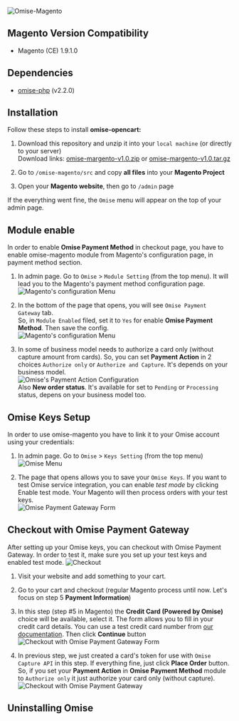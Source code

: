 ![Omise-Magento](https://omise-cdn.s3.amazonaws.com/artwork/magento_omise_bodered.png)

## Magento Version Compatibility
- Magento (CE) 1.9.1.0

## Dependencies
- [omise-php](https://github.com/omise/omise-php) (v2.2.0)

## Installation
Follow these steps to install **omise-opencart:**  

1. Download this repository and unzip it into your `local machine` (or directly to your server)  
  Download links: [omise-margento-v1.0.zip]() or [omise-margento-v1.0.tar.gz]()

2. Go to `/omise-magento/src` and copy **all files** into your **Magento Project**  

3. Open your **Magento website**, then go to `/admin` page  

If the everything went fine, the `Omise` menu will appear on the top of your admin page.

## Module enable
In order to enable **Omise Payment Method** in checkout page, you have to enable omise-magento module from Magento's configuration page, in payment method section.  

1. In admin page. Go to `Omise` > `Module Setting` (from the top menu). It will lead you to the Magento's payment method configuration page.  
![Magento's configuration Menu](https://omise-cdn.s3.amazonaws.com/assets/omise-magento/module-enable-01.png)  

2. In the bottom of the page that opens, you will see `Omise Payment Gateway` tab.  
So, in `Module Enabled` filed, set it to `Yes` for enable **Omise Payment Method**. Then save the config.  
![Magento's configuration Menu](https://omise-cdn.s3.amazonaws.com/assets/omise-magento/module-enable-02.png)  

3. In some of business model needs to authorize a card only (without capture amount from cards). So, you can set **Payment Action** in 2 choices `Authorize only` or `Authorize and Capture`. It's depends on your business model.  
![Omise's Payment Action Configuration](https://omise-cdn.s3.amazonaws.com/assets/omise-magento/module-enable-03.png)  
Also **New order status**. It's available for set to `Pending` or `Processing` status, depens on your business model too.


## Omise Keys Setup
In order to use omise-magento you have to link it to your Omise account using your credentials:

1. In admin page. Go to `Omise` > `Keys Setting` (from the top menu)  
![Omise Menu](https://omise-cdn.s3.amazonaws.com/assets/omise-magento/omise-keys-setup-01.png)

2. The page that opens allows you to save your `Omise Keys`. If you want to test Omise service integration, you can enable *test mode* by clicking Enable test mode. Your Magento will then process orders with your test keys.  
![Omise Payment Gateway Form](https://omise-cdn.s3.amazonaws.com/assets/omise-magento/omise-keys-setup-02.png)

## Checkout with Omise Payment Gateway
After setting up your Omise keys, you can checkout with Omise Payment Gateway. In order to test it, make sure you set up your test keys and enabled test mode.
![Checkout](https://omise-cdn.s3.amazonaws.com/assets/omise-magento/checkout-with-omise-01.png)

1. Visit your website and add something to your cart.

2. Go to your cart and checkout (regular Magento process until now. Let's focus on step 5 **Payment Information**)

3. In this step (step #5 in Magento) the **Credit Card (Powered by Omise)** choice will be available, select it. The form allows you to fill in your credit card details. You can use a test credit card number from [our documentation](https://docs.omise.co/api/tests/). Then click **Continue** button
![Checkout with Omise Payment Gateway Form](https://omise-cdn.s3.amazonaws.com/assets/omise-magento/checkout-with-omise-02.png)

4. In previous step, we just created a card's token for use with `Omise Capture API` in this step. If everything fine, just click **Place Order** button. So, if you set your **Payment Action** in **Omise Payment Method** module to `Authorize only` it just authorize your card only (without capture).
![Checkout with Omise Payment Gateway](https://omise-cdn.s3.amazonaws.com/assets/omise-magento/checkout-with-omise-03.png)

## Uninstalling Omise

